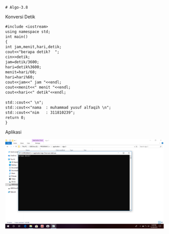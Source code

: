     # Algo-3.8
Konversi Detik

    #include <iostream>
    using namespace std;
    int main()
    {
    int jam,menit,hari,detik;
    cout<<"berapa detik?  ";
    cin>>detik;
    jam=detik/3600;
    hari=detik%3600;
    menit=hari/60;
    hari=hari%60;
    cout<<jam<<" jam "<<endl;
    cout<<menit<<" menit "<<endl;
    cout<<hari<<" detik"<<endl;

    std::cout<<" \n";
    std::cout<<"nama  : muhammad yusuf alfaqih \n";
    std::cout<<"nim   : 311810239";
    return 0;
    }
    
   Aplikasi
   
   ![img](https://github.com/muhammadyusufalfaqih/Algo-3.8/blob/master/konversi%20detik%20img.png)
